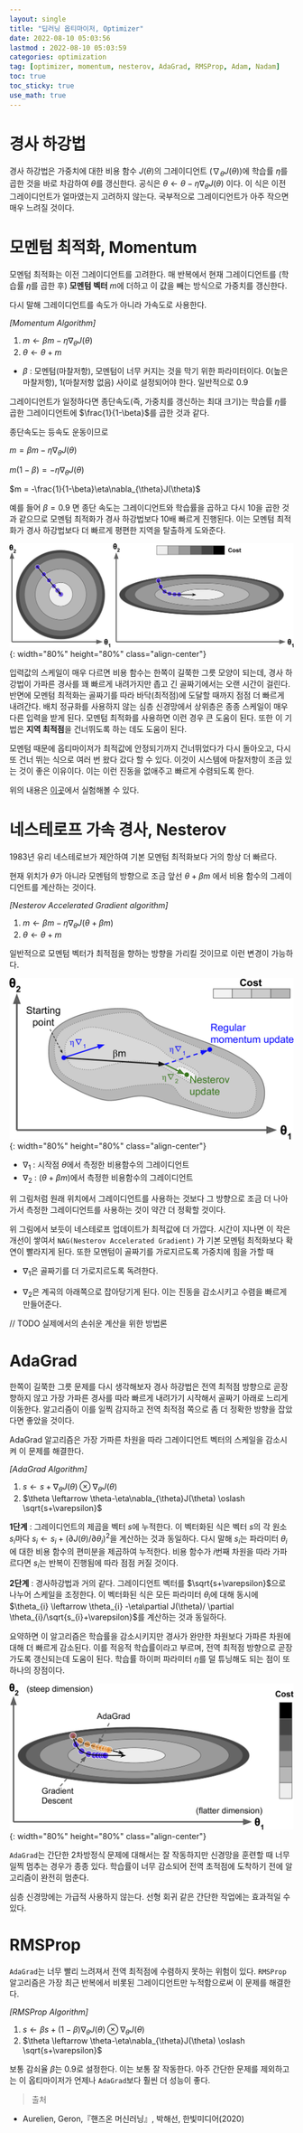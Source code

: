 ```yaml
---
layout: single
title: "딥러닝 옵티마이저, Optimizer"
date: 2022-08-10 05:03:56
lastmod : 2022-08-10 05:03:59
categories: optimization
tag: [optimizer, momentum, nesterov, AdaGrad, RMSProp, Adam, Nadam]
toc: true
toc_sticky: true
use_math: true
---
```


# 경사 하강법

경사 하강법은 가중치에 대한 비용 함수 $J(\theta)$의 그레이디언트 ($\nabla_{\theta}J(\theta)$)에 학습률 $\eta$를 곱한 것을 바로 차감하여 $\theta$를 갱신한다. 공식은 $\theta \leftarrow \theta-\eta \nabla_{\theta}J(\theta)$ 이다. 이 식은 이전 그레이디언트가 얼마였는지 고려하지 않는다. 국부적으로 그레이디언트가 아주 작으면 매우 느려질 것이다.

# 모멘텀 최적화, Momentum

모멘텀 최적화는 이전 그레이디언트를 고려한다. 매 반복에서 현재 그레이디언트를 (학습률 $\eta$를 곱한 후) **모멘텀 벡터** $m$에 더하고 이 값을 빼는 방식으로 가중치를 갱신한다.

다시 말해 그레이디언트를 속도가 아니라 가속도로 사용한다. 

*[Momentum Algorithm]*

1. $m \leftarrow \beta m-\eta \nabla_{\theta}J(\theta)$
2. $\theta \leftarrow \theta+m$

* $\beta$ : 모멘텀(마찰저항), 모멘텀이 너무 커지는 것을 막기 위한 파라미터이다. 0(높은 마찰저항), 1(마찰저항 없음) 사이로 설정되어야 한다. 일반적으로 0.9

그레이디언트가 일정하다면 종단속도(즉, 가중치를 갱신하는 최대 크기)는 학습률 $\eta$를 곱한 그레이디언트에 $\frac{1}{1-\beta}$를 곱한 것과 같다. 

종단속도는 등속도 운동이므로

$m = \beta m-\eta \nabla_{\theta}J(\theta)$

$m(1-\beta) = -\eta\nabla_{\theta}J(\theta)$

$m = -\frac{1}{1-\beta}\eta\nabla_{\theta}J(\theta)$

예를 들어 $\beta=0.9$ 면 종단 속도는 그레이디언트와 학습률을 곱하고 다시 10을 곱한 것과 같으므로 모멘텀 최적화가 경사 하강법보다 10배 빠르게 진행된다. 이는 모멘텀 최적화가 경사 하강법보다 더 빠르게 평편한 지역을 탈출하게 도와준다. 

![gd_scaling](../../../assets/images/ai/gd_scaling.png){: width="80%" height="80%" class="align-center"}

입력값의 스케일이 매우 다르면 비용 함수는 한쪽이 길쭉한 그릇 모양이 되는데, 경사 하강법이 가파른 경사를 꽤 빠르게 내려가지만 좁고 긴 골짜기에서는 오랜 시간이 걸린다. 반면에 모멘텀 최적화는 골짜기를 따라 바닥(최적점)에 도달할 때까지 점점 더 빠르게 내려간다. 배치 정규화를 사용하지 않는 심층 신경망에서 상위층은 종종 스케일이 매우 다른 입력을 받게 된다. 모멘텀 최적화를 사용하면 이런 경우 큰 도움이 된다. 또한 이 기법은 **지역 최적점**을 건너뛰도록 하는 데도 도움이 된다.

모멘텀 때문에 옵티마이저가 최적값에 안정되기까지 건너뛰었다가 다시 돌아오고, 다시 또 건너 뛰는 식으로 여러 번 왔다 갔다 할 수 있다. 이것이 시스템에 마찰저항이 조금 있는 것이 좋은 이유이다. 이는 이런 진동을 없애주고 빠르게 수렴되도록 한다.

위의 내용은 [이곳](https://distill.pub/2017/momentum/)에서 실험해볼 수 있다.

# 네스테로프 가속 경사, Nesterov

1983년 유리 네스테로브가 제안하여 기본 모멘텀 최적화보다 거의 항상 더 빠르다. 

현재 위치가 $\theta$가 아니라 모멘텀의 방향으로 조금 앞선
$\theta+\beta m$ 에서 비용 함수의 그레이디언트를 계산하는 것이다.

*[Nesterov Accelerated Gradient algorithm]*
1. $m \leftarrow \beta m-\eta \nabla_{\theta}J(\theta+\beta m)$
2. $\theta \leftarrow \theta+m$

일반적으로 모멘텀 벡터가 최적점을 향하는 방향을 가리킬 것이므로 이런 변경이 가능하다.

![nesterov_gradient](../../../assets/images/ai/nesterov_gradient.png){: width="80%" height="80%" class="align-center"}

* $\nabla_{1}$ : 시작점 $\theta$에서 측정한 비용함수의 그레이디언트
* $\nabla_{2}$ : ($\theta+\beta m$)에서 측정한 비용함수의 그레이디언트

위 그림처럼 원래 위치에서 그레이디언트를 사용하는 것보다 그 방향으로 조금 더 나아가서 측정한 그레이디언트를 사용하는 것이 약간 더 정확할 것이다.

위 그림에서 보듯이 네스테로프 업데이트가 최적값에 더 가깝다. 시간이 지나면 이 작은 개선이 쌓여서 `NAG(Nesterov Accelerated Gradient)` 가 기본 모멘텀 최적화보다 확연이 빨라지게 된다. 또한 모멘텀이 골짜기를 가로지르도록 가중치에 힘을 가할 때 

* $\nabla_{1}$은 골짜기를 더 가로지르도록 독려한다.

* $\nabla_{2}$은 계곡의 아래쪽으로 잡아당기게 된다. 이는 진동을 감소시키고 수렴을 빠르게 만들어준다.

// TODO 실제에서의 손쉬운 계산을 위한 방법론

# AdaGrad

한쪽이 길쭉한 그릇 문제를 다시 생각해보자 경사 하강법은 전역 최적점 방향으로 곧장 향하지 않고 가장 가파른 경사를 따라 빠르게 내려가기 시작해서 골짜기 아래로 느리게 이동한다. 알고리즘이 이를 일찍 감지하고 전역 최적점 쪽으로 좀 더 정확한 방향을 잡았다면 좋았을 것이다.

AdaGrad 알고리즘은 가장 가파른 차원을 따라 그레이디언트 벡터의 스케일을 감소시켜 이 문제를 해결한다. 

*[AdaGrad Algorithm]*
1. $s \leftarrow s+\nabla_{\theta}J(\theta) \otimes \nabla_{\theta}J(\theta)$
2. $\theta \leftarrow \theta-\eta\nabla_{\theta}J(\theta) \oslash \sqrt{s+\varepsilon}$

**1단계** : 그레이디언트의 제곱을 벡터 $s$에 누적한다. 이 벡터화된 식은 벡터 $s$의 각 원소 $s_{i}$마다 $s_{i} \leftarrow s_{i} + (\partial J(\theta)/\partial \theta_{i})^{2}$을 계산하는 것과 동일하다. 다시 말해 $s_{i}$는 파라미터 $\theta_{i}$에 대한 비용 함수의 편미분을 제곱하여 누적한다. 비용 함수가 $i$번째 차원을 따라 가파르다면 $s_{i}$는 반복이 진행됨에 따라 점점 커질 것이다.

**2단계** : 경사하강법과 거의 같다. 그레이디언트 벡터를 $\sqrt{s+\varepsilon}$으로 나누어 스케일을 조정한다. 이 벡터화된 식은 모든 파라미터 $\theta_{i}$에 대해 동시에 $\theta_{i} \leftarrow \theta_{i} -\eta\partial J(\theta)/ \partial \theta_{i}/\sqrt{s_{i}+\varepsilon}$를 계산하는 것과 동일하다.

요약하면 이 알고리즘은 학습률을 감소시키지만 경사가 완만한 차원보다 가파른 차원에 대해 더 빠르게 감소된다. 이를 적응적 학습률이라고 부르며, 전역 최적점 방향으로 곧장 가도록 갱신되는데 도움이 된다. 학습률 하이퍼 파라미터 $\eta$를 덜 튜닝해도 되는 점이 또 하나의 장점이다.

![adagrad](../../../assets/images/ai/adagrad.png){: width="80%" height="80%" class="align-center"}

`AdaGrad`는 간단한 2차방정식 문제에 대해서는 잘 작동하지만 신경망을 훈련할 때 너무 일찍 멈추는 경우가 종종 있다. 학습률이 너무 감소되어 전역 초적점에 도착하기 전에 알고리즘이 완전히 멈춘다.

심층 신경망에는 가급적 사용하지 않는다. 선형 회귀 같은 간단한 작업에는 효과적일 수 있다.

# RMSProp
`AdaGrad`는 너무 빨리 느려져서 전역 최적점에 수렴하지 못하는 위험이 있다. `RMSProp` 알고리즘은 가장 최근 반복에서 비롯된 그레이디언트만 누적함으로써 이 문제를 해결한다. 

*[RMSProp Algorithm]*
1. $s \leftarrow \beta s+(1-\beta)\nabla_{\theta}J(\theta) \otimes \nabla_{\theta}J(\theta)$
2. $\theta \leftarrow \theta-\eta\nabla_{\theta}J(\theta) \oslash \sqrt{s+\varepsilon}$

보통 감쇠율 $\beta$는 0.9로 설정한다. 이는 보통 잘 작동한다. 아주 간단한 문제를 제외하고는 이 옵티마이저가 언제나 `AdaGrad`보다 훨씬 더 성능이 좋다.

> 출처
 - Aurelien, Geron,『핸즈온 머신러닝』, 박해선, 한빛미디어(2020)